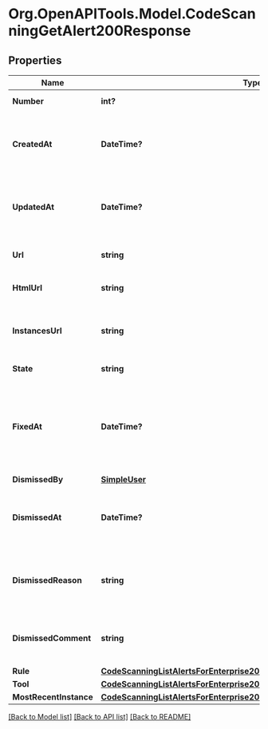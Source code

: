 # Org.OpenAPITools.Model.CodeScanningGetAlert200Response

## Properties

Name | Type | Description | Notes
------------ | ------------- | ------------- | -------------
**Number** | **int?** | The security alert number. | [readonly] 
**CreatedAt** | **DateTime?** | The time that the alert was created in ISO 8601 format: &#x60;YYYY-MM-DDTHH:MM:SSZ&#x60;. | [readonly] 
**UpdatedAt** | **DateTime?** | The time that the alert was last updated in ISO 8601 format: &#x60;YYYY-MM-DDTHH:MM:SSZ&#x60;. | [optional] [readonly] 
**Url** | **string** | The REST API URL of the alert resource. | [readonly] 
**HtmlUrl** | **string** | The GitHub URL of the alert resource. | [readonly] 
**InstancesUrl** | **string** | The REST API URL for fetching the list of instances for an alert. | [readonly] 
**State** | **string** | State of a code scanning alert. | 
**FixedAt** | **DateTime?** | The time that the alert was no longer detected and was considered fixed in ISO 8601 format: &#x60;YYYY-MM-DDTHH:MM:SSZ&#x60;. | [optional] [readonly] 
**DismissedBy** | [**SimpleUser**](SimpleUser.md) |  | 
**DismissedAt** | **DateTime?** | The time that the alert was dismissed in ISO 8601 format: &#x60;YYYY-MM-DDTHH:MM:SSZ&#x60;. | [readonly] 
**DismissedReason** | **string** | **Required when the state is dismissed.** The reason for dismissing or closing the alert. | 
**DismissedComment** | **string** | The dismissal comment associated with the dismissal of the alert. | [optional] 
**Rule** | [**CodeScanningListAlertsForEnterprise200ResponseInnerRule**](CodeScanningListAlertsForEnterprise200ResponseInnerRule.md) |  | 
**Tool** | [**CodeScanningListAlertsForEnterprise200ResponseInnerTool**](CodeScanningListAlertsForEnterprise200ResponseInnerTool.md) |  | 
**MostRecentInstance** | [**CodeScanningListAlertsForEnterprise200ResponseInnerMostRecentInstance**](CodeScanningListAlertsForEnterprise200ResponseInnerMostRecentInstance.md) |  | 

[[Back to Model list]](../README.md#documentation-for-models) [[Back to API list]](../README.md#documentation-for-api-endpoints) [[Back to README]](../README.md)

